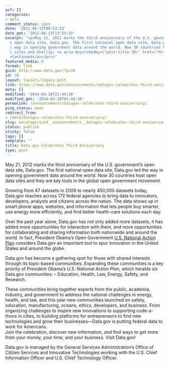 ```yaml
---
acf: []
categories:
- meta
comment_status: open
date: '2012-06-13T09:53:33'
date_gmt: '2012-06-13T13:53:33'
excerpt: "<p>May 21, 2012 marks the third anniversary of the U.S. government\u2019\
  s open data site, Data.gov. The first national open data site, Data.gov led the\
  \ way in opening government data around the world. Now 30 countries host open data\
  \ sites and &hellip; <a aria-describedby=\"post-title-38\" href=\"https://www.data.gov/announcements/datagov-celebrates-third-anniversary\"\
  >Continued</a></p>\n"
featured_media: 0
format: link
guid: http://www.data.gov/?p=38
id: 38
layout: layouts/legacy-post
link: https://www.data.gov/announcements/datagov-celebrates-third-anniversary
meta: []
modified: '2014-03-18T21:44:30'
modified_gmt: '2014-03-19T01:44:30'
permalink: /announcements/datagov-celebrates-third-anniversary/
ping_status: open
redirect_from:
- /meta/datagov-celebrates-third-anniversary/
slug: uncategorized__announcements__datagov-celebrates-third-anniversary
status: publish
sticky: false
tags: []
template: ''
title: Data.gov Celebrates Third Anniversary
type: post
---
```

May 21, 2012 marks the third anniversary of the U.S. government’s open data site, Data.gov. The first national open data site, Data.gov led the way in opening government data around the world. Now 30 countries host open data sites and they are key tools in the global open government movement.


Growing from 47 datasets in 2009 to nearly 450,000 datasets today, Data.gov reaches across 172 federal agencies to bring data to innovators, developers, analysts and citizens across the nation. The data shows up in smart phone apps, websites, and information that lets people buy smarter, use energy more efficiently, and find better health-care solutions each day.


Over the past year alone, Data.gov has not only added more datasets, it has added more opportunities for interaction with them, and more opportunities for collaborating and sharing information both nationwide and around the world. In fact, President Obama’s Open Government [U.S. National Action Plan](http://www.opengovpartnership.org/sites/www.opengovpartnership.org/files/country_action_plans/US_National_Action_Plan_Final_2.pdf) considers Data.gov an important tool to spur innovation in the United States and around the globe.


Data.gov has become a gathering spot for those with shared interests through its topic-based communities. Expanding these communities is a key priority of President Obama’s *U.S. National Action Plan*, which heralds six Data.gov communities: – Education, Health, Law, Energy, Safety, and Research.


These communities bring together experts from the public, academia, industry, and government to address the national challenges in energy, health, and law, and this year new communities launched on safety, education, manufacturing, oceans, ethics, developers, and business. From organizing challenges to inspire new innovations to supporting code-a-thons in cities, to building platforms for entrepreneurs to find new technologies and grow their businesses—Data.gov is putting federal data to work for Americans.   
 Join the celebration, discover new information, and find ways to get more from your money, your time, and your business. Visit Data.gov!


Data.gov is managed by the General Services Administration’s Office of Citizen Services and Innovative Technologies working with the U.S. Chief Information Officer and U.S. Chief Technology Officer.



